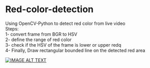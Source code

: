 # Red-color-detection
Using OpenCV-Python to detect red color from live video <br/>
Steps:<br/>
1- convert frame from BGR to HSV <br/>
2- define the range of red color <br/>
3- check if the HSV of the frame is lower or upper redq <br/>
4- Finally, Draw rectangular bounded line on the detected red area <br/>

[![IMAGE ALT TEXT](http://i3.ytimg.com/vi/_p9hRo2cWNY/hqdefault.jpg)](https://www.youtube.com/watch?v=_p9hRo2cWNY "OpenCV python | Red color detection")
